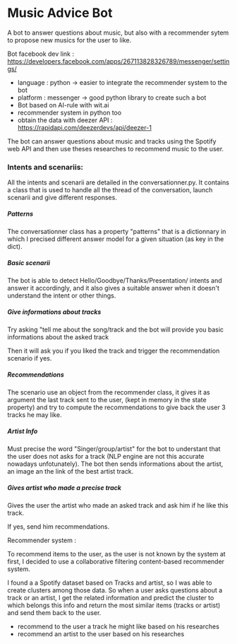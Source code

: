 # Music Advice Bot

A bot to answer questions about music, but also with a recommender sytem to propose new musics for the user to like.

Bot facebook dev link : https://developers.facebook.com/apps/267113828326789/messenger/settings/

- language : python -> easier to integrate the recommender system to the bot
- platform : messenger -> good python library to create such a bot
- Bot based on AI-rule with wit.ai
- recommender system in python too
- obtain the data with deezer API : https://rapidapi.com/deezerdevs/api/deezer-1


The bot can answer questions about music and tracks using the Spotify web API and then use theses researches to recommend music to the user.


### Intents and scenariis:

All the intents and scenarii are detailed in the conversationner.py. It contains a class that is used to handle all the thread of the conversation, launch scenarii and give different responses.

##### Patterns

The conversationner class has a property "patterns" that is a dictionnary in which I precised different answer model for a given situation (as key in the dict).


##### Basic scenarii

The bot is able to detect Hello/Goodbye/Thanks/Presentation/ intents and answer it accordingly, and it also gives a suitable answer when it doesn't understand the intent or other things. 

##### Give informations about tracks

Try asking "tell me about the song/track <trackName> and the bot will provide you basic informations about the asked track

Then it will ask you if you liked the track and trigger the recommendation scenario if yes. 

##### Recommendations

The scenario use an object from the recommender class, it gives it as argument the last track sent to the user, (kept in memory in the state property) and try to compute the recommendations to give back the user 3 tracks he may like.


##### Artist Info

Must precise the word "Singer/group/artist" for the bot to understant that the user does not asks for a track (NLP engine are not this accurate nowadays unfotunately).
The bot then sends informations about the artist, an image an the link of the best artist track.


##### Gives artist who made a precise track

Gives the user the artist who made an asked track and ask him if he like this track.

If yes, send him recommendations.


Recommender system :

To recommend items to the user, as the user is not known by the system at first, I decided to use a collaborative filtering content-based recommender system.

I found a a Spotify dataset based on Tracks and artist, so I was able to create clusters among those data. So when a user asks questions about a track or an artist, I get the related information and predict the cluster to which belongs this info and return the most similar items (tracks or artist) and send them back to the user.

- recommend to the user a track he might like based on his researches
- recommend an artist to the user based on his researches